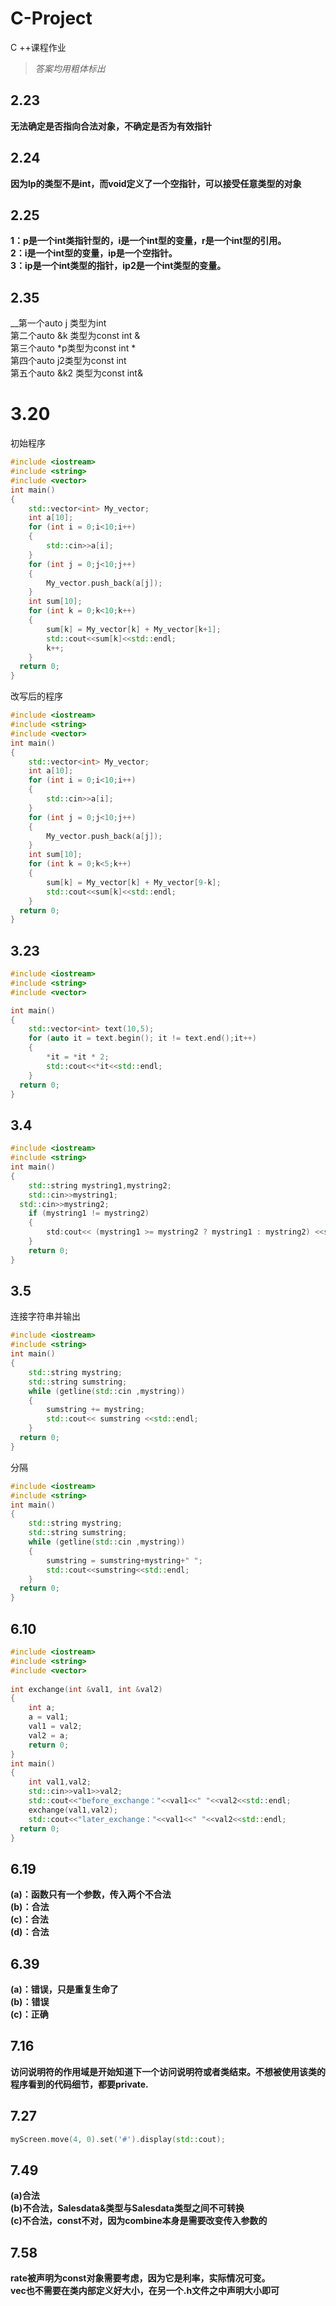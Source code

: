 # C-Project
C ++课程作业
>*答案均用粗体标出*

## 2.23
**无法确定是否指向合法对象，不确定是否为有效指针**

## 2.24
**因为lp的类型不是int，而void定义了一个空指针，可以接受任意类型的对象**

## 2.25
**1：p是一个int类指针型的，i是一个int型的变量，r是一个int型的引用。    
  2：i是一个int型的变量，ip是一个空指针。    
  3：ip是一个int类型的指针，ip2是一个int类型的变量。** 
     
## 2.35
__第一个auto  j  类型为int    
  第二个auto  &k 类型为const int &    
  第三个auto *p类型为const int *    
  第四个auto j2类型为const int    
  第五个auto &k2 类型为const int&
     
# 3.20  
初始程序
``` c++
#include <iostream>
#include <string>
#include <vector>
int main()
{	
	std::vector<int> My_vector;
	int a[10];
	for (int i = 0;i<10;i++)
	{
		std::cin>>a[i];
	}
	for (int j = 0;j<10;j++)
	{
		My_vector.push_back(a[j]);
	}
	int sum[10];
	for (int k = 0;k<10;k++)
	{
		sum[k] = My_vector[k] + My_vector[k+1];
		std::cout<<sum[k]<<std::endl;
		k++;
	}
  return 0;
} 
```
改写后的程序
``` c++
#include <iostream>
#include <string>
#include <vector>
int main()
{	
	std::vector<int> My_vector;
	int a[10];
	for (int i = 0;i<10;i++)
	{
		std::cin>>a[i];
	}
	for (int j = 0;j<10;j++)
	{
		My_vector.push_back(a[j]);
	}
	int sum[10];
	for (int k = 0;k<5;k++)
	{
		sum[k] = My_vector[k] + My_vector[9-k];
		std::cout<<sum[k]<<std::endl;
	}
  return 0;
} 
```

## 3.23
``` c++
#include <iostream>
#include <string>
#include <vector>

int main()
{	
	std::vector<int> text(10,5);
	for (auto it = text.begin(); it != text.end();it++) 
	{
		*it = *it * 2;
		std::cout<<*it<<std::endl;	
	}
  return 0;
} 
```

## 3.4
``` c++
#include <iostream>
#include <string>
int main()
{	
	std::string mystring1,mystring2;
	std::cin>>mystring1;
  std::cin>>mystring2;
	if (mystring1 != mystring2)
	{
		std:cout<< (mystring1 >= mystring2 ? mystring1 : mystring2) <<std::endl;
	}
	return 0;
}
```

## 3.5
连接字符串并输出
``` c++
#include <iostream>
#include <string>
int main()
{	
	std::string mystring;
	std::string sumstring;
	while (getline(std::cin ,mystring))
	{
		sumstring += mystring;
		std::cout<< sumstring <<std::endl;
	}
  return 0;
}	
```
分隔
``` c++
#include <iostream>
#include <string>
int main()
{	
	std::string mystring;
	std::string sumstring;
	while (getline(std::cin ,mystring))
	{
		sumstring = sumstring+mystring+" ";
		std::cout<<sumstring<<std::endl;
	}
  return 0;
}
```

## 6.10
``` c++
#include <iostream>
#include <string>
#include <vector>
 
int exchange(int &val1, int &val2)
{
	int a;
	a = val1;
	val1 = val2;
	val2 = a;
	return 0;
}
int main()
{	
	int val1,val2;
	std::cin>>val1>>val2;
	std::cout<<"before_exchange："<<val1<<" "<<val2<<std::endl;
	exchange(val1,val2);
	std::cout<<"later_exchange："<<val1<<" "<<val2<<std::endl;
  return 0;
}
```

## 6.19
**(a)：函数只有一个参数，传入两个不合法    
  (b)：合法    
  (c)：合法    
  (d)：合法**  
     
## 6.39
**(a)：错误，只是重复生命了    
  (b)：错误    
  (c)：正确** 
     
## 7.16
**访问说明符的作用域是开始知道下一个访问说明符或者类结束。不想被使用该类的程序看到的代码细节，都要private.**

## 7.27
``` c++
myScreen.move(4, 0).set('#').display(std::cout);
```
## 7.49
**(a)合法    
  (b)不合法，Salesdata&类型与Salesdata类型之间不可转换    
  (c)不合法，const不对，因为combine本身是需要改变传入参数的**

## 7.58
**rate被声明为const对象需要考虑，因为它是利率，实际情况可变。    
  vec也不需要在类内部定义好大小，在另一个.h文件之中声明大小即可**
